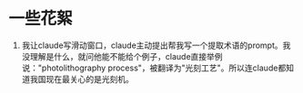 # 一些花絮

1. 我让claude写滑动窗口，claude主动提出帮我写一个提取术语的prompt。我没理解是什么，就问他能不能给个例子，claude直接举例说："photolithography process"，被翻译为"光刻工艺"。所以连claude都知道我国现在最关心的是光刻机。